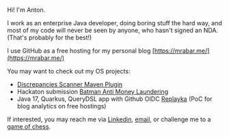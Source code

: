 Hi! I'm Anton. 

I work as an enterprise Java developer, doing boring stuff the hard way, and most of my code will never be seen by anyone, 
who hasn't signed an NDA. (That's probably for the best!)

I use GitHub as a free hosting for my personal blog [https://mrabar.me/](https://mrabar.me/)

You may want to check out my OS projects:
- [Discrepancies Scanner Maven Plugin](https://github.com/abar193/discanner-maven-plugin)
- Hackaton submission [Batman Anti Money Laundering](https://github.com/abar193/batman-aml)
- Java 17, Quarkus, QueryDSL app with Github OIDC [Replayka](https://github.com/abar193/) (PoC for blog analytics on free hostings)

If interested, you may reach me via [Linkedin](https://www.linkedin.com/in/mrabar/), 
[email](https://mrabar.me/pdf/anton_bardishev_cv.pdf),
or challenge me to a [game of chess](https://www.chess.com/member/verydumbai).
